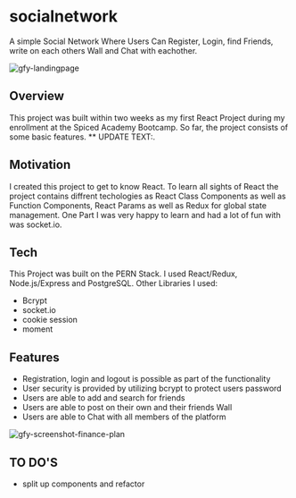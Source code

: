 # socialnetwork
A simple Social Network Where Users Can Register, Login, find Friends, write on each others Wall and Chat with eachother.

![gfy-landingpage](https://github.com/LuiseBrandenburger/go-fund-yourself/blob/master/client/public/gfy-landingpage.png)

## Overview
This project was built within two weeks as my first React Project during my enrollment at the Spiced Academy Bootcamp. 
So far, the project consists of some basic features. ** UPDATE TEXT:.

## Motivation
I created this project to get to know React. To learn all sights of React the project contains diffrent techologies as React Class Components as well as Function Components, React Params as well as Redux for global state management. One Part I was very happy to learn and had a lot of fun with was socket.io. 

## Tech
This Project was built on the PERN Stack. I used React/Redux, Node.js/Express and PostgreSQL.
Other Libraries I used:
- Bcrypt
- socket.io
- cookie session
- moment

## Features
- Registration, login and logout is possible as part of the functionality
- User security is provided by utilizing bcrypt to protect users password
- Users are able to add and search for friends
- Users are able to post on their own and their friends Wall
- Users are able to Chat with all members of the platform

![gfy-screenshot-finance-plan](https://github.com/LuiseBrandenburger/go-fund-yourself/blob/master/client/public/gfy-screenshot-finance-plan.png)

## TO DO'S
- split up components and refactor
